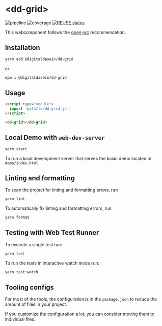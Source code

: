 <!--
SPDX-FileCopyrightText: 2022 Digital Dasein <https://digital-dasein.gitlab.io/>
SPDX-FileCopyrightText: 2022 Gerben Peeters <gerben@digitaldasein.org>
SPDX-FileCopyrightText: 2022 Senne Van Baelen <senne@digitaldasein.org>

SPDX-License-Identifier: MIT
-->

# \<dd-grid>

![pipeline](https://gitlab.com/digital-dasein/software/html-presentations/dd-grid/badges/main/pipeline.svg?job=build&key_text=build)
![coverage](https://gitlab.com/digital-dasein/software/html-presentations/dd-grid/badges/main/coverage.svg?job=test)
[![REUSE 
status](https://api.reuse.software/badge/gitlab.com/digital-dasein/software/html-presentations/dd-grid)](https://api.reuse.software/info/gitlab.com/digital-dasein/software/html-presentations/dd-grid)


This webcomponent follows the [open-wc](https://github.com/open-wc/open-wc) recommendation.

## Installation

```bash
yarn add @digitaldasein/dd-grid
```
or

```bash
npm i @digitaldasein/dd-grid
```

## Usage

```html
<script type="module">
  import 'path/to/dd-grid.js';
</script>

<dd-grid></dd-grid>
```

## Local Demo with `web-dev-server`

```bash
yarn start
```

To run a local development server that serves the basic demo located in 
`demo/index.html`

## Linting and formatting

To scan the project for linting and formatting errors, run

```bash
yarn lint
```

To automatically fix linting and formatting errors, run

```bash
yarn format
```

## Testing with Web Test Runner

To execute a single test run:

```bash
yarn test
```

To run the tests in interactive watch mode run:

```bash
yarn test:watch
```


## Tooling configs

For most of the tools, the configuration is in the `package.json` to reduce the amount of files in your project.

If you customize the configuration a lot, you can consider moving them to 
individual files.
